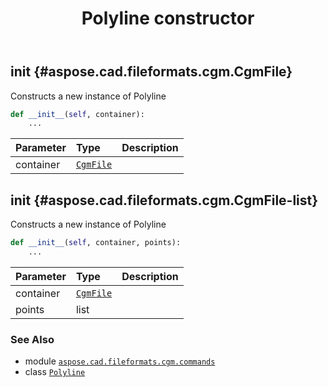 ﻿---
title: Polyline constructor
second_title: Aspose.CAD for Python via .NET API References
description: 
type: docs
weight: 10
url: /python-net/aspose.cad.fileformats.cgm.commands/polyline/__init__/
is_root: false
---

## __init__ {#aspose.cad.fileformats.cgm.CgmFile}

Constructs a new instance of Polyline



```python
def __init__(self, container):
    ...
```


| Parameter | Type | Description |
| :- | :- | :- |
| container | [`CgmFile`](/cad/python-net/aspose.cad.fileformats.cgm/cgmfile) |  |


## __init__ {#aspose.cad.fileformats.cgm.CgmFile-list}

Constructs a new instance of Polyline



```python
def __init__(self, container, points):
    ...
```


| Parameter | Type | Description |
| :- | :- | :- |
| container | [`CgmFile`](/cad/python-net/aspose.cad.fileformats.cgm/cgmfile) |  |
| points | list |  |



### See Also
* module [`aspose.cad.fileformats.cgm.commands`](../../)
* class [`Polyline`](/cad/python-net/aspose.cad.fileformats.cgm.commands/polyline)

